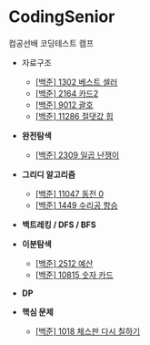 # CodingSenior
컴공선배 코딩테스트 캠프 

- 자료구조
    - [[백준] 1302 베스트 셀러](https://www.acmicpc.net/problem/1302)
    - [[백준] 2164 카드2](https://www.acmicpc.net/problem/2164)
    - [[백준] 9012 괄호](https://www.acmicpc.net/problem/9012)
    - [[백준] 11286 절댓값 힙](https://www.acmicpc.net/problem/11286)
    
- **완전탐색**
    - [[백준] 2309 일곱 난쟁이](https://www.acmicpc.net/problem/2309)
    
- **그리디 알고리즘**
    - [[백준] 11047 동전 0](https://www.acmicpc.net/problem/11047)
    - [[백준] 1449 수리공 항승](https://www.acmicpc.net/problem/1449)
    
- **백트레킹 / DFS / BFS**

- **이분탐색**
    - [[백준] 2512 예산](https://www.acmicpc.net/problem/2512)
    - [[백준] 10815 숫자 카드](https://www.acmicpc.net/problem/10815)
    
- **DP**
- **핵심 문제** 
  - [[백준] 1018 체스판 다시 칠하기](https://www.acmicpc.net/problem/1018)
